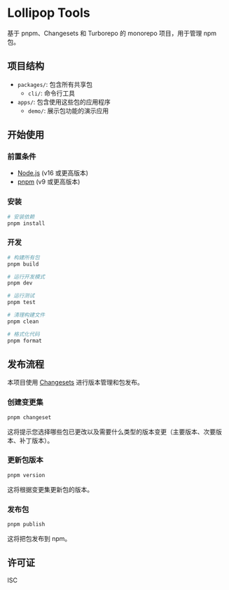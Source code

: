 # Lollipop Tools

基于 pnpm、Changesets 和 Turborepo 的 monorepo 项目，用于管理 npm 包。

## 项目结构

- `packages/`: 包含所有共享包
  - `cli/`: 命令行工具
- `apps/`: 包含使用这些包的应用程序
  - `demo/`: 展示包功能的演示应用

## 开始使用

### 前置条件

- [Node.js](https://nodejs.org/) (v16 或更高版本)
- [pnpm](https://pnpm.io/) (v9 或更高版本)

### 安装

```bash
# 安装依赖
pnpm install
```

### 开发

```bash
# 构建所有包
pnpm build

# 运行开发模式
pnpm dev

# 运行测试
pnpm test

# 清理构建文件
pnpm clean

# 格式化代码
pnpm format
```

## 发布流程

本项目使用 [Changesets](https://github.com/changesets/changesets) 进行版本管理和包发布。

### 创建变更集

```bash
pnpm changeset
```

这将提示您选择哪些包已更改以及需要什么类型的版本变更（主要版本、次要版本、补丁版本）。

### 更新包版本

```bash
pnpm version
```

这将根据变更集更新包的版本。

### 发布包

```bash
pnpm publish
```

这将把包发布到 npm。

## 许可证

ISC
